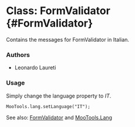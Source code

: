Class: FormValidator {#FormValidator}
=====================================

Contains the messages for FormValidator in Italian.

### Authors

* Leonardo Laureti

### Usage

Simply change the language property to *IT*.

	MooTools.lang.setLanguage("IT");

See also: [FormValidator][] and [MooTools.Lang][]

[FormValidator]: http://www.mootools.net/more/docs/Forms/FormValidator#FormValidator
[MooTools.Lang]: http://www.mootools.net/more/docs/Core/MooTools.Lang